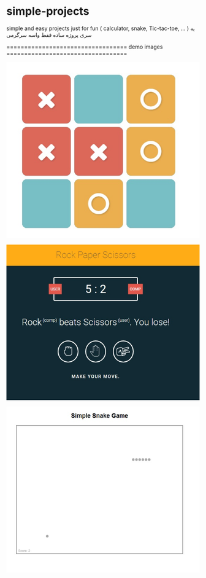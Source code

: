 # simple-projects
simple and easy projects just for fun ( calculator, snake, Tic-tac-toe, ... )
 یه سری پروژه ساده فقط واسه سرگرمی




==================================   demo images   ==================================


![](https://raw.githubusercontent.com/nimadorostkar/simple-projects/master/demo%20(1).jpg)

![](https://raw.githubusercontent.com/nimadorostkar/simple-projects/master/demo%20(2).jpg)

![](https://raw.githubusercontent.com/nimadorostkar/simple-projects/master/demo%20(3).jpg)
